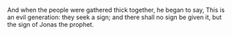 And when the people were gathered thick together, he began to say, This is an evil generation: they seek a sign; and there shall no sign be given it, but the sign of Jonas the prophet.
